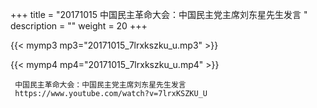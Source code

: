 +++
title = "20171015  中国民主革命大会：中国民主党主席刘东星先生发言 "
description = ""
weight = 20
+++

{{< mymp3 mp3="20171015_7lrxkszku_u.mp3" >}}

{{< mymp4 mp4="20171015_7lrxkszku_u.mp4" >}}

     
     中国民主革命大会：中国民主党主席刘东星先生发言 
     https://www.youtube.com/watch?v=7lrxKSZKU_U 
